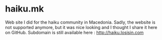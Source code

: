 # haiku.mk

Web site I did for the haiku community in Macedonia. Sadly, the website is not supported anymore, but it was nice looking and I thought I share it here on GitHub. Subdomain is still available here : http://haiku.losisin.com
